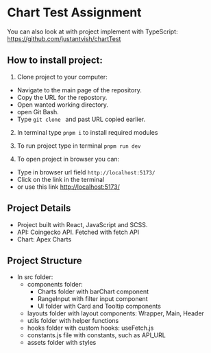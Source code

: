 # Chart Test Assignment

You can also look at with project implement with TypeScript: <https://github.com/justantvish/chartTest>

## How to install project:

1. Clone project to your computer:

- Navigate to the main page of the repository.
- Copy the URL for the repostory.
- Open wanted working directory.
- open Git Bash.
- Type `git clone ` and past URL copied earlier.

2. In terminal type `pnpm i` to install required modules

3. To run project type in terminal `pnpm run dev`

4. To open project in browser you can:

- Type in browser url field `http://localhost:5173/`
- Click on the link in the terminal
- or use this link <http://localhost:5173/>

## Project Details

- Project built with React, JavaScript and SCSS.
- API: Coingecko API. Fetched with fetch API
- Chart: Apex Charts

## Project Structure

- In src folder:
    - components folder:
        - Charts folder with barChart component
        - RangeInput with filter input component
        - UI folder with Card and Tooltip components
    - layouts folder with layout components: Wrapper, Main, Header
    - utils folder with helper functions
    - hooks folder with custom hooks: useFetch.js
    - constants.js file with constants, such as API_URL
    - assets folder with styles 
